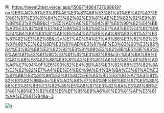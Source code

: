 例: https://tweet2test.vercel.app/1509714864737988619?q=%E6%AC%A1%E3%81%AE%E3%81%86%E3%81%A1%E6%AD%A3%E3%81%97%E3%81%84%E3%82%82%E3%81%AE%E3%82%92%E9%81%B8%E3%81%B9&c1=%E5%AD%A6%E7%94%9F%E6%99%82%E4%BB%A3%E3%82%88%E3%82%8A%E3%82%82%E7%A4%BE%E4%BC%9A%E4%BA%BA%E3%81%AF%E5%A4%A7%E5%A4%89%E3%81%A7%E3%81%82%E3%82%8B&c2=%E7%A0%94%E7%A9%B6%E3%82%92%E3%81%99%E3%82%8B%E3%81%AB%E3%81%AF%E3%83%90%E3%82%A4%E3%83%88%E3%82%82%E3%81%99%E3%82%8B%E5%BF%85%E8%A6%81%E3%81%8C%E3%81%82%E3%82%8B&c3=%E4%BA%BA%E3%81%AB%E3%82%88%E3%81%A3%E3%81%A6%E3%81%AF%E5%AD%A6%E7%94%9F%E6%99%82%E4%BB%A3%E3%82%88%E3%82%8A%E3%82%82%E7%A4%BE%E4%BC%9A%E4%BA%BA%E3%81%AE%E3%81%BB%E3%81%86%E3%81%8C%E6%A5%BD%E3%81%A7%E3%81%82%E3%82%8B&c4=%E5%AD%A6%E7%94%9F%E6%B0%97%E5%88%86%E3%81%8B%E3%82%89%E5%88%87%E3%82%8A%E3%81%8B%E3%81%88%E3%82%8B%E5%BF%85%E8%A6%81%E3%81%AF%E3%81%AA%E3%81%84&a=3

![s](https://user-images.githubusercontent.com/26201815/163472702-1240c3a1-c8ad-4edd-8d42-0fd05bb6c430.png)
